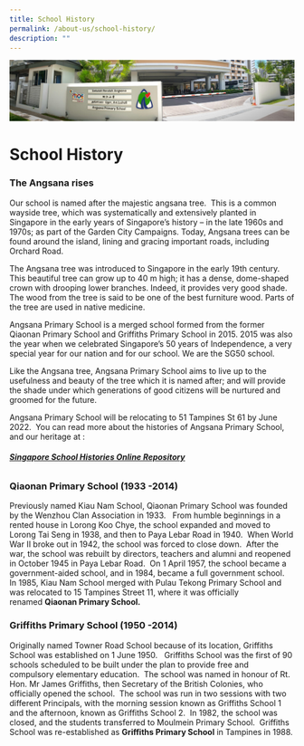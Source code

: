 ```yaml
---
title: School History
permalink: /about-us/school-history/
description: ""
---
```

![](/images/About%20Us.jpg)

School History
==============

### The Angsana rises

Our school is named after the majestic angsana tree.  This is a common wayside tree, which was systematically and extensively planted in Singapore in the early years of Singapore’s history – in the late 1960s and 1970s; as part of the Garden City Campaigns. Today, Angsana trees can be found around the island, lining and gracing important roads, including Orchard Road.

The Angsana tree was introduced to Singapore in the early 19th century. This beautiful tree can grow up to 40 m high; it has a dense, dome-shaped crown with drooping lower branches. Indeed, it provides very good shade. The wood from the tree is said to be one of the best furniture wood. Parts of the tree are used in native medicine.

Angsana Primary School is a merged school formed from the former Qiaonan Primary School and Griffiths Primary School in 2015. 2015 was also the year when we celebrated Singapore’s 50 years of Independence, a very special year for our nation and for our school. We are the SG50 school.

Like the Angsana tree, Angsana Primary School aims to live up to the usefulness and beauty of the tree which it is named after; and will provide the shade under which generations of good citizens will be nurtured and groomed for the future.

Angsana Primary School will be relocating to 51 Tampines St 61 by June 2022.  You can read more about the histories of Angsana Primary School, and our heritage at :  
######  **[Singapore School Histories Online Repository](https://academyofsingaporeteachers.moe.edu.sg/moehc/school-histories)** 


### **Qiaonan Primary School (1933 -2014)**

Previously named Kiau Nam School, Qiaonan Primary School was founded by the Wenzhou Clan Association in 1933.   From humble beginnings in a rented house in Lorong Koo Chye, the school expanded and moved to Lorong Tai Seng in 1938, and then to Paya Lebar Road in 1940.  When World War II broke out in 1942, the school was forced to close down.  After the war, the school was rebuilt by directors, teachers and alumni and reopened in October 1945 in Paya Lebar Road.  On 1 April 1957, the school became a government-aided school, and in 1984, became a full government school.  In 1985, Kiau Nam School merged with Pulau Tekong Primary School and was relocated to 15 Tampines Street 11, where it was officially renamed **Qiaonan Primary School.**

### **Griffiths Primary School (1950 -2014)**

Originally named Towner Road School because of its location, Griffiths School was established on 1 June 1950.   Griffiths School was the first of 90 schools scheduled to be built under the plan to provide free and compulsory elementary education.  The school was named in honour of Rt. Hon. Mr James Griffiths, then Secretary of the British Colonies, who officially opened the school.  The school was run in two sessions with two different Principals, with the morning session known as Griffiths School 1 and the afternoon, known as Griffiths School 2.  In 1982, the school was closed, and the students transferred to Moulmein Primary School.  Griffiths School was re-established as **Griffiths Primary School** in Tampines in 1988.